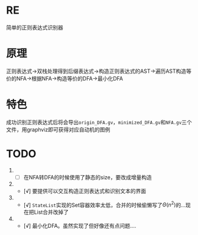 # RE
简单的正则表达式识别器

# 原理
正则表达式->双栈处理得到后缀表达式->构造正则表达式的AST->遍历AST构造等价的NFA->根据NFA->构造等价的DFA->最小化DFA

# 特色
成功识别正则表达式后将会导出`origin_DFA.gv`，`minimized_DFA.gv`和`NFA.gv`三个文件，用graphviz即可获得对应自动机的图例

# TODO
1. - [ ] 在NFA转DFA的时候使用了静态的size，要改成增量构造
2. - [√] 要提供可以交互构造正则表达式和识别文本的界面
3. - [√] `StateList`实现的Set容器效率太低，合并的时候偷懒写了$\Theta(n^2)$的...现在把List合并改掉了
4. - [√] 最小化DFA。虽然实现了但好像还有点问题....
